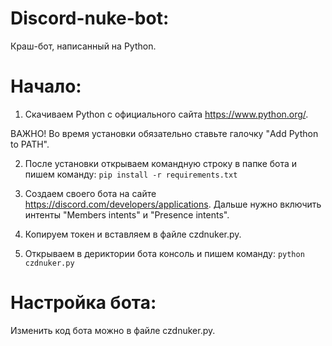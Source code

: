 # Discord-nuke-bot:

Краш-бот, написанный на Python.

# Начало:

1. Скачиваем Python с официального сайта https://www.python.org/.

ВАЖНО! Во время установки обязательно ставьте галочку "Add Python to PATH".

2. После установки открываем командную строку в папке бота и пишем команду:
```pip install -r requirements.txt```


3. Создаем своего бота на сайте https://discord.com/developers/applications. Дальше нужно включить интенты "Members intents" и "Presence intents".

4. Копируем токен и вставляем в файле czdnuker.py.

5. Открываем в дериктории бота консоль и пишем команду:
```python czdnuker.py```

# Настройка бота:

Изменить код бота можно в файле czdnuker.py.


























